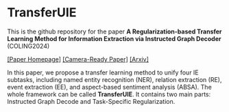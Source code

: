 # TransferUIE
This is the github repository for the paper **A Regularization-based Transfer Learning Method for Information Extraction via Instructed Graph Decoder** (COLING2024)

[[Paper Homepage]](https://aclanthology.org/2024.lrec-main.131/) [[Camera-Ready Paper]](https://aclanthology.org/2024.lrec-main.131.pdf) [[Arxiv]](https://arxiv.org/pdf/2403.00891) 

In this paper, we propose a transfer learning method to unify four IE subtasks, including named entity recognition (NER), relation extraction (RE), event extraction (EE), and aspect-based sentiment analysis (ABSA). The whole framework can be called **TransferUIE**. It contains two main parts:  Instructed Graph Decode and Task-Specific Regularization.